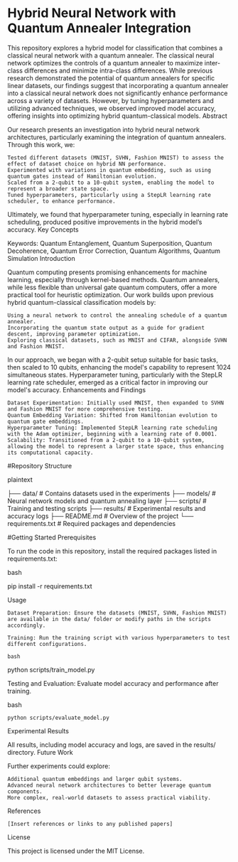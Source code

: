 # Hybrid Neural Network with Quantum Annealer Integration
This repository explores a hybrid model for classification that combines a classical neural network with a quantum annealer. The classical neural network optimizes the controls of a quantum annealer to maximize inter-class differences and minimize intra-class differences. While previous research demonstrated the potential of quantum annealers for specific linear datasets, our findings suggest that incorporating a quantum annealer into a classical neural network does not significantly enhance performance across a variety of datasets. However, by tuning hyperparameters and utilizing advanced techniques, we observed improved model accuracy, offering insights into optimizing hybrid quantum-classical models.
Abstract

Our research presents an investigation into hybrid neural network architectures, particularly examining the integration of quantum annealers. Through this work, we:

    Tested different datasets (MNIST, SVHN, Fashion MNIST) to assess the effect of dataset choice on hybrid NN performance.
    Experimented with variations in quantum embedding, such as using quantum gates instead of Hamiltonian evolution.
    Scaled from a 2-qubit to a 10-qubit system, enabling the model to represent a broader state space.
    Tuned hyperparameters, particularly using a StepLR learning rate scheduler, to enhance performance.

Ultimately, we found that hyperparameter tuning, especially in learning rate scheduling, produced positive improvements in the hybrid model’s accuracy.
Key Concepts

Keywords: Quantum Entanglement, Quantum Superposition, Quantum Decoherence, Quantum Error Correction, Quantum Algorithms, Quantum Simulation
Introduction

Quantum computing presents promising enhancements for machine learning, especially through kernel-based methods. Quantum annealers, while less flexible than universal gate quantum computers, offer a more practical tool for heuristic optimization. Our work builds upon previous hybrid quantum-classical classification models by:

    Using a neural network to control the annealing schedule of a quantum annealer.
    Incorporating the quantum state output as a guide for gradient descent, improving parameter optimization.
    Exploring classical datasets, such as MNIST and CIFAR, alongside SVHN and Fashion MNIST.

In our approach, we began with a 2-qubit setup suitable for basic tasks, then scaled to 10 qubits, enhancing the model's capability to represent 1024 simultaneous states. Hyperparameter tuning, particularly with the StepLR learning rate scheduler, emerged as a critical factor in improving our model's accuracy.
Enhancements and Findings

    Dataset Experimentation: Initially used MNIST, then expanded to SVHN and Fashion MNIST for more comprehensive testing.
    Quantum Embedding Variation: Shifted from Hamiltonian evolution to quantum gate embeddings.
    Hyperparameter Tuning: Implemented StepLR learning rate scheduling with the Adam optimizer, beginning with a learning rate of 0.0001.
    Scalability: Transitioned from a 2-qubit to a 10-qubit system, allowing the model to represent a larger state space, thus enhancing its computational capacity.

#Repository Structure

plaintext

├── data/                   # Contains datasets used in the experiments
├── models/                 # Neural network models and quantum annealing layer
├── scripts/                # Training and testing scripts
├── results/                # Experimental results and accuracy logs
├── README.md               # Overview of the project
└── requirements.txt        # Required packages and dependencies

#Getting Started
Prerequisites

To run the code in this repository, install the required packages listed in requirements.txt:

bash

pip install -r requirements.txt

Usage

    Dataset Preparation: Ensure the datasets (MNIST, SVHN, Fashion MNIST) are available in the data/ folder or modify paths in the scripts accordingly.

    Training: Run the training script with various hyperparameters to test different configurations.

    bash

python scripts/train_model.py

Testing and Evaluation: Evaluate model accuracy and performance after training.

bash

    python scripts/evaluate_model.py

Experimental Results

All results, including model accuracy and logs, are saved in the results/ directory.
Future Work

Further experiments could explore:

    Additional quantum embeddings and larger qubit systems.
    Advanced neural network architectures to better leverage quantum components.
    More complex, real-world datasets to assess practical viability.

References

    [Insert references or links to any published papers]

License

This project is licensed under the MIT License.
